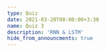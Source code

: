 ```yaml
---
type: Quiz
date: 2021-03-20T08:00:00+3:30
name: Quiz 3
description: 'RNN & LSTM'
hide_from_announcments: true
--- 
```

